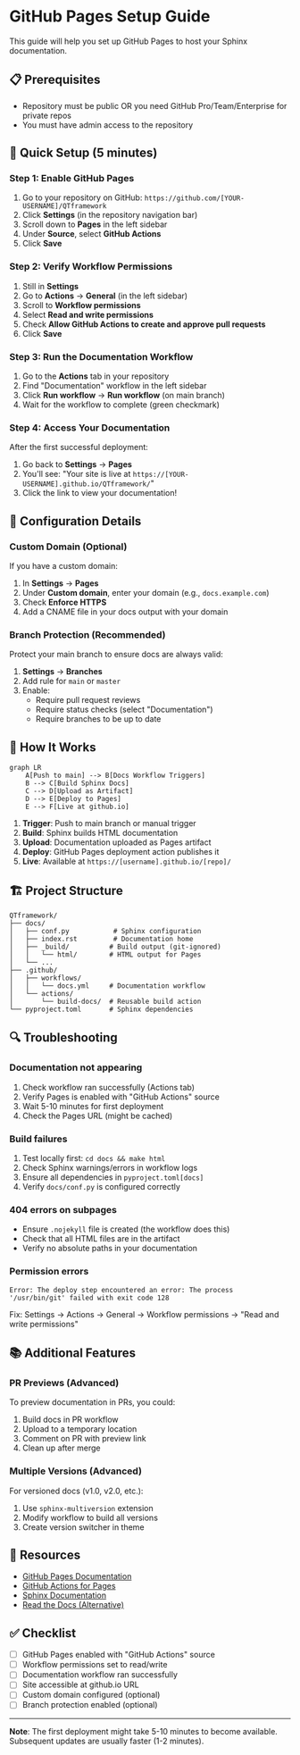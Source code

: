 # GitHub Pages Setup Guide

This guide will help you set up GitHub Pages to host your Sphinx documentation.

## 📋 Prerequisites

- Repository must be public OR you need GitHub Pro/Team/Enterprise for private repos
- You must have admin access to the repository

## 🚀 Quick Setup (5 minutes)

### Step 1: Enable GitHub Pages

1. Go to your repository on GitHub: `https://github.com/[YOUR-USERNAME]/QTframework`
2. Click **Settings** (in the repository navigation bar)
3. Scroll down to **Pages** in the left sidebar
4. Under **Source**, select **GitHub Actions**
5. Click **Save**

### Step 2: Verify Workflow Permissions

1. Still in **Settings**
2. Go to **Actions** → **General** (in the left sidebar)
3. Scroll to **Workflow permissions**
4. Select **Read and write permissions**
5. Check **Allow GitHub Actions to create and approve pull requests**
6. Click **Save**

### Step 3: Run the Documentation Workflow

1. Go to the **Actions** tab in your repository
2. Find "Documentation" workflow in the left sidebar
3. Click **Run workflow** → **Run workflow** (on main branch)
4. Wait for the workflow to complete (green checkmark)

### Step 4: Access Your Documentation

After the first successful deployment:

1. Go back to **Settings** → **Pages**
2. You'll see: "Your site is live at `https://[YOUR-USERNAME].github.io/QTframework/`"
3. Click the link to view your documentation!

## 🔧 Configuration Details

### Custom Domain (Optional)

If you have a custom domain:

1. In **Settings** → **Pages**
2. Under **Custom domain**, enter your domain (e.g., `docs.example.com`)
3. Check **Enforce HTTPS**
4. Add a CNAME file in your docs output with your domain

### Branch Protection (Recommended)

Protect your main branch to ensure docs are always valid:

1. **Settings** → **Branches**
2. Add rule for `main` or `master`
3. Enable:
   - Require pull request reviews
   - Require status checks (select "Documentation")
   - Require branches to be up to date

## 📁 How It Works

```mermaid
graph LR
    A[Push to main] --> B[Docs Workflow Triggers]
    B --> C[Build Sphinx Docs]
    C --> D[Upload as Artifact]
    D --> E[Deploy to Pages]
    E --> F[Live at github.io]
```

1. **Trigger**: Push to main branch or manual trigger
2. **Build**: Sphinx builds HTML documentation
3. **Upload**: Documentation uploaded as Pages artifact
4. **Deploy**: GitHub Pages deployment action publishes it
5. **Live**: Available at `https://[username].github.io/[repo]/`

## 🏗️ Project Structure

```
QTframework/
├── docs/
│   ├── conf.py           # Sphinx configuration
│   ├── index.rst         # Documentation home
│   ├── _build/          # Build output (git-ignored)
│   │   └── html/        # HTML output for Pages
│   └── ...
├── .github/
│   ├── workflows/
│   │   └── docs.yml     # Documentation workflow
│   └── actions/
│       └── build-docs/  # Reusable build action
└── pyproject.toml       # Sphinx dependencies
```

## 🔍 Troubleshooting

### Documentation not appearing

1. Check workflow ran successfully (Actions tab)
2. Verify Pages is enabled with "GitHub Actions" source
3. Wait 5-10 minutes for first deployment
4. Check the Pages URL (might be cached)

### Build failures

1. Test locally first: `cd docs && make html`
2. Check Sphinx warnings/errors in workflow logs
3. Ensure all dependencies in `pyproject.toml[docs]`
4. Verify `docs/conf.py` is configured correctly

### 404 errors on subpages

- Ensure `.nojekyll` file is created (the workflow does this)
- Check that all HTML files are in the artifact
- Verify no absolute paths in your documentation

### Permission errors

```
Error: The deploy step encountered an error: The process '/usr/bin/git' failed with exit code 128
```

Fix: Settings → Actions → General → Workflow permissions → "Read and write permissions"

## 📚 Additional Features

### PR Previews (Advanced)

To preview documentation in PRs, you could:

1. Build docs in PR workflow
2. Upload to a temporary location
3. Comment on PR with preview link
4. Clean up after merge

### Multiple Versions (Advanced)

For versioned docs (v1.0, v2.0, etc.):

1. Use `sphinx-multiversion` extension
2. Modify workflow to build all versions
3. Create version switcher in theme

## 🔗 Resources

- [GitHub Pages Documentation](https://docs.github.com/en/pages)
- [GitHub Actions for Pages](https://github.com/actions/deploy-pages)
- [Sphinx Documentation](https://www.sphinx-doc.org/)
- [Read the Docs (Alternative)](https://readthedocs.org/)

## ✅ Checklist

- [ ] GitHub Pages enabled with "GitHub Actions" source
- [ ] Workflow permissions set to read/write
- [ ] Documentation workflow ran successfully
- [ ] Site accessible at github.io URL
- [ ] Custom domain configured (optional)
- [ ] Branch protection enabled (optional)

---

**Note**: The first deployment might take 5-10 minutes to become available. Subsequent updates are usually faster (1-2 minutes).
